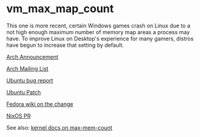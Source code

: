 # vm_max_map_count

This one is more recent, certain Windows games crash on Linux due to a not high
enough maximum number of memory map areas a process may have. To improve Linux
on Desktop's experience for many gamers, distros have begun to increase that
setting by default.

[Arch Announcement](https://archlinux.org/news/increasing-the-default-vmmax_map_count-value/)

[Arch Mailing List](https://lists.archlinux.org/archives/list/arch-dev-public@lists.archlinux.org/thread/5GU7ZUFI25T2IRXIQ62YYERQKIPE3U6E/)

[Ubuntu bug
report](https://bugs.launchpad.net/ubuntu/+source/linux/+bug/2057792)

[Ubuntu
Patch](https://git.launchpad.net/ubuntu/+source/procps/commit/?h=applied/2%254.0.4-4ubuntu2&id=b4a4a046cf018a942598e55f3fbc7b5ef474f676)

[Fedora wiki on the
change](https://fedoraproject.org/wiki/Changes/IncreaseVmMaxMapCount)

[NixOS PR](https://github.com/NixOS/nixpkgs/pull/238459)


See also:
[kernel docs on
max-mem-count](https://docs.kernel.org/admin-guide/sysctl/vm.html#max-map-count)
